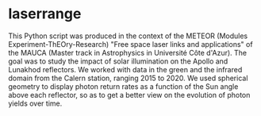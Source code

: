 # laserrange
This Python script was produced in the context of the METEOR (Modules Experiment-ThEOry-Research) "Free space laser links and applications" of the MAUCA (Master track in Astrophysics in Université Côte d'Azur). The goal was to study the impact of solar illumination on the Apollo and Lunakhod reflectors. We worked with data in the green and the infrared domain from the Calern station, ranging 2015 to 2020. We used spherical geometry to display photon return rates as a function of the Sun angle above each reflector, so as to get a better view on the evolution of photon yields over time.
